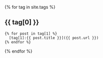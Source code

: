 {% for tag in site.tags %}
  ## {{ tag[0] }}
    {% for post in tag[1] %}
      [tag[1]:{{ post.title }}]({{ post.url }})
    {% endfor %}
{% endfor %}
